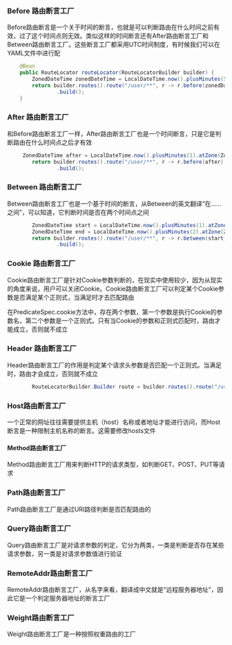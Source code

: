 ### Before 路由断言工厂

Before路由断言是一个关于时间的断言，也就是可以判断路由在什么时间之前有效，过了这个时间点则无效。类似这样的时间断言还有After路由断言工厂和Between路由断言工厂。这些断言工厂都采用UTC时间制度，有时候我们可以在YAML文件中进行配

```java
    @Bean
    public RouteLocator routeLocator(RouteLocatorBuilder builder) {
        ZonedDateTime zonedDateTime = LocalDateTime.now().plusMinutes(5).atZone(ZoneId.systemDefault());
        return builder.routes().route("/user/**", r -> r.before(zonedDateTime).uri("http://localhost:6001"))
                .build();
    }
```

### After  路由断言工厂

和Before路由断言工厂一样，After路由断言工厂也是一个时间断言，只是它是判断路由在什么时间点之后才有效

```java
     ZonedDateTime after = LocalDateTime.now().plusMinutes(1).atZone(ZoneId.systemDefault());
        return builder.routes().route("/user/**", r -> r.before(after).uri("http://localhost:6001"))
                .build();
```

### Between 路由断言工厂

Between路由断言工厂也是一个基于时间的断言，从Between的英文翻译“在……之间”，可以知道，它判断时间是否在两个时间点之间

```java
        ZonedDateTime start = LocalDateTime.now().plusMinutes(1).atZone(ZoneId.systemDefault());
        ZonedDateTime end = LocalDateTime.now().plusMinutes(2).atZone(ZoneId.systemDefault());
        return builder.routes().route("/user/**", r -> r.between(start,end).uri("http://localhost:6001"))
                .build();	
```

### Cookie 路由断言工厂

Cookie路由断言工厂是针对Cookie参数判断的，在现实中使用较少，因为从现实的角度来说，用户可以关闭Cookie。Cookie路由断言工厂可以判定某个Cookie参数是否满足某个正则式，当满足时才去匹配路由

在PredicateSpec.cookie方法中，存在两个参数，第一个参数是执行Cookie的参数名，第二个参数是一个正则式。只有当Cookie的参数和正则式匹配时，路由才能成立，否则就不成立

### Header 路由断言工厂

Header路由断言工厂的作用是判定某个请求头参数是否匹配一个正则式。当满足时，路由才会成立，否则就不成立

```java
        RouteLocatorBuilder.Builder route = builder.routes().route("/user/**", r -> r.between(start, end).uri("http://localhost:6001")).route("/user/**", r -> r.header("id","^[0-9]*$" ).uri("http://localhost:6001"));

```

### Host路由断言工厂

一个正常的网址往往需要提供主机（host）名称或者地址才能进行访问，而Host断言是一种限制主机名称的断言。这需要修改hosts文件

#### Method路由断言工厂

Method路由断言工厂用来判断HTTP的请求类型，如判断GET、POST、PUT等请求

### Path路由断言工厂

Path路由断言工厂是通过URI路径判断是否匹配路由的

### Query路由断言工厂

Query路由断言工厂是对请求参数的判定，它分为两类，一类是判断是否存在某些请求参数，另一类是对请求参数值进行验证

### RemoteAddr路由断言工厂

RemoteAddr路由断言工厂，从名字来看，翻译成中文就是“远程服务器地址”，因此它是一个判定服务器地址的断言工厂

### Weight路由断言工厂

Weight路由断言工厂是一种按照权重路由的工厂